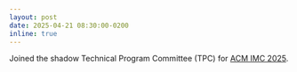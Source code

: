 ```yaml
---
layout: post
date: 2025-04-21 08:30:00-0200
inline: true
---
```


Joined the shadow Technical Program Committee (TPC) for [ACM IMC 2025](https://conferences.sigcomm.org/imc/2025/).